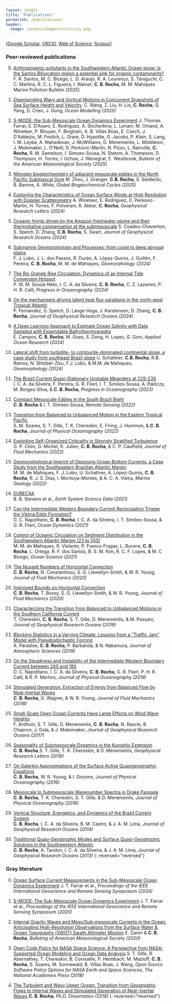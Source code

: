 ```yaml
---
layout: single
title: "Publications"
permalink: /publications/
header:
  image: /assets/images/vorticity.png
---
```


[[Google Scholar](https://scholar.google.com/citations?user=7U3g940AAAAJ&hl=pt-BR&oi=ao), [ORCID](https://orcid.org/0000-0003-4063-5468), [Web of Science](https://www.webofscience.com/wos/author/record/AAH-9720-2019), [Scopus](https://www.scopus.com/authid/detail.uri?authorId=55804468100)]

<!-- ### Submitted -->

<!-- 0. [Acoustic Doppler Current Profiler Measurements from Saildrones, with Applications to
Submesoscale Studies][s12]
   P. K. Bhuyan, **C. B. Rocha**, L. Romero, J. T. Farrar *
Journal of Atmospheric and Oceanic Technology (submitted)* -->

<!-- 0. [Grain Size Response to Hydrodynamics in the Continental Slope of Santos Basin, Southwestern Atlantic Margin][s11]
    M. M. Mahiques, **C. B. Rocha**, P. A. L. Ferreira, S. C. Goya, L. S. Nunes, R. C. L. Figueira, *
International Journal of Sediment Research (submitted)* -->


<!-- 0. [Integrating Global Ocean Profiles Data and Altimetry-Derived Eddies][s9]
    I. Simões-Sousa, C. Rocha, A. Tandon, A. Schmidt, *
Earth System Science Data (submitted)* -->

<!-- 0. [Second-order velocity structure functions at submesoscales][s8]
    D. Hypolite, K. Srinivasan, J. C. McWilliams, R. Barkan, E. Rodriguez, A. Wineteer, M. J. Molemaker, H. Torres, C. Rocha, *
Journal of Physical Oceanography (submitted)* -->

<!-- 0. [Thermohaline gradients galore in the northwestern Tropical Atlantic][s7]
    D. Napolitano, J. Gula, S. Coadou-Chaventon, S. Speich, J. McWilliams, **C. Rocha**, D. Zhang, X. Carton, *Journal of Geophysical Research Oceans (submitted)* -->

<!-- 0. [Temporal trends and causes of deoxygenation in the northwest Atlantic shelf ][s2]  
   H. Nguyen, S. Siedlecki, **C. B. Rocha**, Z. Chen, E. Curchitser, *Journal of Geophysical Research Oceans (submitted)* -->

<!-- 0. [Nusselt Number Scaling in Horizontal Convection: Boundary Conditions and Dimensionality][s1]  
   N. Constantinou, **C. B. Rocha**, S. G. Llewellyn Smith, & W. R. Young, *Journal of Fluid Mechanics (submitted)* 
{: reversed="reversed"} -->


### Peer-reviewed publications

0. [Anthropogenic pollutants in the Southwestern Atlantic Ocean slope: Is the Santos Bifurcation region a potential sink for organic contaminants?][31]
    F. R. Santos, M. C. Bícego, L. D. Araújo, R. A. Lourenço, S. Taniguchi, C. C. Martins, R. C. L. Figueira, I. Wainer, **C. B. Rocha**, M. M. Mahiques
Marine Pollution Bulletin (2025)

0. [Disentangling Wavy and Vortical Motions in Concurrent Snapshots of Sea Surface Height and Velocity][30], C. Wang, Z. Liu, H. Lin, **C. Rocha**, Q. Yang, D. Chen, J. Gong, *Ocean Modelling (2025)*

0. [S-MODE: the Sub-Mesoscale Ocean Dynamics Experiment][29]
     J. Thomas Farrar, E. D'Asaro; E. Rodríguez, A. Shcherbina, L. Lenain; M. Omand, A. Wineteer, P. Bhuyan, F. Bingham, A. B. Villas Boas, E. Czech, J. D'Addezio, M. Freilich, L. Grare, D. Hypolite, G. Jacobs, P. Klein, S. Lang, I. M. Leyba, A. Mahadevan, J. McWilliams, D. Menemenlis, L. Middleton, J. Molemaker, L. O'Neill, D. Perkovic-Martin, N. Pizzo, L. Rainville, **C. Rocha**, R. M. Samelson, I. Simoes-Sousa, N. Statom, A. Thompson, D. Thompson, H. Torres, I. Uchoa, J. Wenegrat, E. Westbrook, 
     *Bulletin of the American Meteorological Society (2025)*

0. [Nitrogen biogeochemistry of adjacent mesoscale eddies in the North Pacific Subtropical Gyre][28]
    M. Zhou, J. Granger, **C.B. Rocha**, S. Siedlecki, B. Barone, A. While, *Global Biogeochemical Cycles (2025)* 


0. [Exploring the Characteristics of Ocean Surface Winds at High Resolution with Doppler Scatterometry][27]
    A. Wineteer, E. Rodriguez, D. Perkovic-Martin, H. Torres, F. Polverani, R. Akbar, **C. Rocha**, *Geophysical Research Letters (2024)*

0. [Oceanic fronts driven by the Amazon freshwater plume and their thermohaline compensation at the submesoscale][26]
    S. Coadou-Chaventon, S. Speich, D. Zhang, **C.B. Rocha**, S. Swart, *Journal of Geophysical Research Oceans (2024)*

0. [Submarine Geomorphology and Processes: from coast to deep abyssal plains][25]  
   F. J. Lobo, J. L. dos Passos, R. Durán, A. López-Quirós, J. Guillén, F. Pereira, **C. B. Rocha**, M. M. de Mahiques, *Geomorphology (2024)*

0. [The Rio Grande Rise Circulation: Dynamics of an Internal Tide Conversion Hotspot][24]  
   P. W. M. Souza-Neto, I. C. A. da Silveira, **C. B. Rocha**, C. Z. Lazaneo, P. H. R. Calil, *Progress in Oceanography (2024)* 

0. [On the mechanisms driving latent heat flux variations in the north-west Tropical Atlantic][23]  
   P. Fernández, S. Speich, D. Lange-Vega, J. Karstensen, D. Zhang, **C. B. Rocha**, *Journal of Geophysical Research Oceans (2024)* 

0. [A Deep Learning Approach to Estimate Ocean Salinity with Data Sampled with Expendable Bathythermographs][22]  
   E. Campos, **C. B. Rocha**, M. Goes, S. Dong, H. Lopez, G. Goni, *Applied Ocean Research (2024)* 

0. [Lateral shift from turbidite- to contourite-dominated continental slope, a case study from southeast Brazil slope][21]
    U. Schattner, **C.B. Rocha**, R.B. Ramos, N. Shtober-Zisu, F.J. Lobo, & M.M. de Mahiques, *Geomorphology (2024)*

0. [The Brazil Current Quasi-Stationary Unstable Meanders at 22S-23S][20]  
   I. C. A. da Silveira, F. Pereira, G. R. Flierl, I. T. Simões-Sousa, A. Palóczy, M. Borges-Silva, & **C. B. Rocha**, *Progress in Oceanography (2023)* 

0. [Compact Mesoscale Eddies in the South Brazil Bight][19]  
   **C. B. Rocha** & I. T. Simões-Sousa,  *Remote Sensing (2022)* 

0. [Transition from Balanced to Unbalanced Motion in the Eastern Tropical Pacific][18]  
  S. M. Soares, S. T. Gille, T. K. Chereskin, E. Firing, J. Hummon, & **C. B. Rocha**, *Journal of Physical Oceanography (2022)* 

0. [ Exploiting Self-Organized Criticality in Strongly Stratified Turbulence][17]  
   G. P. Chini, G. Michel, K. Julien, **C. B. Rocha**, & C. P. Caulfield, *Journal of Fluid Mechanics (2022)* 

0. [Geomorphological Imprint of Opposing Ocean Bottom Currents, a Case Study from the Southeastern Brazilian Atlantic Margin][16]  
    M. M. de Mahiques, F. J. Lobo, U. Schattner, A. López-Quirós, **C. B. Rocha**, R. J. S. Dias, I. Montoya-Montes, & A. C. A. Vieira, *Marine Geology (2022)* 

0. [EUREC4A][15]  
    B. B. Stevens et al., *Earth System Science Data (2021)* 

0. [Can the Intermediate Western Boundary Current Recirculation Trigger the Vitória Eddy Formation?][14]  
    D. C. Napolitano, **C. B. Rocha**, I. C. A. da Silveira, I. T. Simões-Sousa, & G. R. Flierl,   *Ocean Dynamics (2021)* 

0. [Control of Oceanic Circulation on Sediment Distribution in the Southwestern Atlantic Margin (23 to 55S)][13]  
    M. M. de Mahiques, R. Violante, P. Franco-Fragas, L. Burone, **C. B. Rocha**, L. Ortega, R. F. dos Santos,  B. S. M. Kim, R. C. F. Lopes, & M. C Bícego, *Ocean Science (2021)* 

0. [The Nusselt Numbers of Horizontal Convection][12]  
    **C. B. Rocha**, N. Constantinou, S. G. Llewellyn-Smith, & W. R. Young, *Journal of Fluid Mechanics (2020)* 

0. [Improved Bounds on Horizontal Convection][11]  
    **C. B. Rocha**, T. Bossy, S. G. Llewellyn-Smith, & W. R. Young,  *Journal of Fluid Mechanics (2020)* 

0. [Characterizing the Transition from Balanced to Unbalanced Motions in the Southern California Current][10]  
    T. Chereskin, **C. B. Rocha**, S. T. Gille, D. Menemenlis, & M. Passaro,   *Journal of Geophysical Research Oceans (2019)* 

0. [Blocking Statistics in a Varying Climate: Lessons from a "Traffic Jam" Model with Pseudostochastic Forcing][9]  
    A. Paradise, **C. B. Rocha**, P. Barbanda, & N. Nakamura,   *Journal of Atmospheric Sciences (2019)* 

0. [On the Steadiness and Instability of the Intermediate Western Boundary Current between 24S and 18S][8]  
    D. C. Napolitano, I. C. A. da Silveira, **C. B. Rocha**, G. R. Flierl, P. H. R. Calil, & R. P. Martins,   *Journal of Physical Oceanography (2019)* 

0. [Stimulated Generation: Extraction of Energy from Balanced Flow by Near-Inertial Waves][7]  
    **C. B. Rocha**, G. Wagner, & W. R. Young, *Journal of Fluid Mechanics (2018)* 

0. [Small-Scale Open Ocean Currents Have Large Effects on Wind Wave Heights][6]  
    F. Ardhuin, S. T. Gille, D. Menemenlis, **C. B. Rocha**, N. Rascle, B. Chapron, J. Gula, & J. Mokemaker, *Journal of Geophysical Research Oceans (2017)* 

0. [Seasonality of Submesoscale Dynamics in the Kuroshio Extension][5]  
    **C. B. Rocha**,S. T. Gille, T. K. Chereskin,  & D. Menemenlis, *Geophysical Research Letters (2016)* 

0. [On Galerkin Approximations of the Surface Active Quasigeostrophic Equations][4]  
    **C. B. Rocha**, W. R. Young, & I. Grooms, *Journal of Physical Oceanography (2016)* 

0. [Mesoscale to Submesoscale Wavenumber Spectra in Drake Passage][3]  
    **C. B. Rocha**, T. K. Chereskin, S. T. Gille, & D. Menemenlis,  *Journal of Physical Oceanography (2016)* 

0. [Vertical Structure, Energetics, and Dynamics of the Brazil Current System ][2]  
    **C. B. Rocha**, I. C. A. da Silveira, B. M. Castro, & J. A. M. Lima, *Journal of Geophysical Research Oceans (2014)* 

0. [Traditional Quasi-Geostrophic Modes and Surface Quasi-Geostrophic Solutions in the Southwestern Atlantic][1]  
    **C. B. Rocha**, A. Tandon, I. C. A. da Silveira,  & J. A. M. Lima,  *Journal of Geophysical Research Oceans (2013)* 
{: reversed="reversed"}

### Gray literature

0. [Ocean Surface Current Measurements in the Sub-Mesoscale Ocean Dynamics Experiment](https://ieeexplore.ieee.org/document/10642950) 
J. T. Farrar et al., *Proceedings of the IEEE International Geoscience and Remote Sensing Symposium (2024)* 


0. [S-MODE: The Sub-Mesoscale Ocean Dynamics Experiment](https://ieeexplore.ieee.org/document/9323112) 
J. T. Farrar et al., *Proceedings of the IEEE International Geoscience and Remote Sensing Symposium (2020)* 

0. [Internal Gravity Waves and Meso/Sub-mesoscale Currents in the Ocean: Anticipating High-Resolution Observations from the Surface Water & Ocean Topography (SWOT) Swath Altimeter Mission](https://journals.ametsoc.org/view/journals/bams/99/9/bams-d-18-0133.1.xml) 
E. Zaron & **C. B. Rocha**, *Bulleting of American Meteorological Society (2020)* 

0. [Open Code Policy for NASA Space Science: A Perspective from NASA-Supported Ocean Modeling and Ocean Data Analysis](https://nap.nationalacademies.org/resource/25217/whitepapers/pdf/41_GilleSarahT.pdf)
S. T. Gille, R. Abernathey, T. Chereskin, B. Cornuelle, P. Heimbach, M. Mazloff, **C. B. Rocha**, S. Soares, M. Sonnewald, B. Villas Boas, J. Wang, *Open Source Software Policy Options for NASA Earth and Space Sciences, The National Academies Press (2018)* 


0. [The Turbulent and Wavy Upper Ocean: Transition from Geostrophic Flows to Internal Waves and Stimulated Generation of Near-Inertial Waves][g1]
 **C. B. Rocha**, *Ph.D. Dissertation (2018)* 
{: reversed="reversed"}

[mail]: mailto:cesar.rocha@usp.br
[1]: https://agupubs.onlinelibrary.wiley.com/doi/full/10.1002/jgrc.20214
[2]: https://agupubs.onlinelibrary.wiley.com/doi/full/10.1002/2013JC009143
[3]: https://journals.ametsoc.org/view/journals/phoc/46/2/jpo-d-15-0087.1.xml
[4]: https://journals.ametsoc.org/view/journals/phoc/46/1/jpo-d-15-0073.1.xml
[5]: https://agupubs.onlinelibrary.wiley.com/doi/10.1002/2016GL071349
[6]: https://agupubs.onlinelibrary.wiley.com/doi/full/10.1002/2016JC012413
[7]: https://www.cambridge.org/core/journals/journal-of-fluid-mechanics/article/stimulated-generation-extraction-of-energy-from-balanced-flow-by-nearinertial-waves/900227E2C12AA98ECEBBE64F4FF21C43
[8]: https://journals.ametsoc.org/view/journals/phoc/49/12/jpo-d-19-0011.1.xml
[9]: /https://www.google.com/search?client=safari&rls=en&q=Blocking+Statistics+in+a+Varying+Climate%3A+Lessons+from+a+%E2%80%9CTraffic+Jam%E2%80%9D+Model+with+Pseudostochastic+Forcing&ie=UTF-8&oe=UTF-8
[10]: https://agupubs.onlinelibrary.wiley.com/doi/full/10.1029/2018JC014583
[11]: https://www.cambridge.org/core/journals/journal-of-fluid-mechanics/article/improved-bounds-on-horizontal-convection/23D4D31EC5E900F7BFC2E3F6355FBC36
[12]: https://www.cambridge.org/core/journals/journal-of-fluid-mechanics/article/nusselt-numbers-of-horizontal-convection/4A56213E017FE5101A520077A44CF0D8
[13]: https://os.copernicus.org/articles/17/1213/2021/
[14]: https://link.springer.com/article/10.1007/s10236-020-01437-6
[15]: https://essd.copernicus.org/articles/13/4067/2021/
[16]: /https://www.sciencedirect.com/science/article/pii/S0025322721002978
[17]: https://www.cambridge.org/core/journals/journal-of-fluid-mechanics/article/abs/exploiting-selforganized-criticality-in-strongly-stratified-turbulence/8079196D550A0A8D48B28DFEA2E557CF
[18]: https://www.google.com/search?client=safari&rls=en&q=Transition+from+Balanced+to+Unbalanced+Motion+in+the+Eastern+Tropical+Pacific&ie=UTF-8&oe=UTF-8
[19]: https://www.mdpi.com/2072-4292/14/22/5781
[20]: https://www.sciencedirect.com/science/article/pii/S0079661122001847?via%3Dihub
[21]: https://www.sciencedirect.com/science/article/pii/S0169555X23004294
[22]: https://www.sciencedirect.com/science/article/pii/S0141118724001196
[23]: https://agupubs.onlinelibrary.wiley.com/doi/10.1029/2023JC020658
[24]: https://www.sciencedirect.com/science/article/pii/S0079661124000703
[25]: https://www.sciencedirect.com/science/article/pii/S0169555X2400165X?via%3Dihub
[26]: http://dx.doi.org/10.1029/2024JC021326
[27]: https://doi.org/10.1029/2024GL113455
[28]: https://doi.org/10.1029/2024GB008206
[29]: https://doi.org/10.1175/BAMS-D-23-0178.1
[30]: https://www.sciencedirect.com/science/article/abs/pii/S1463500325000599
[31]: https://www.sciencedirect.com/science/article/pii/S0025326X2500774X?dgcid=coauthor

[g1]: https://escholarship.org/content/qt4m893890/qt4m893890.pdf

[s1]: https://arxiv.org/pdf/2301.03122.pdf
[s2]: https://
[s3]: https://essopenarchive.org/users/771310/articles/853119-nitrogen-biogeochemistry-of-adjacent-mesoscale-eddies-in-the-north-pacific-subtropical-gyre
[s4]: https://www.researchsquare.com/article/rs-3609456/v1
[s5]:https://
[s6]:https://
[s7]:https://
[s8]:https://
[s9]:https://

